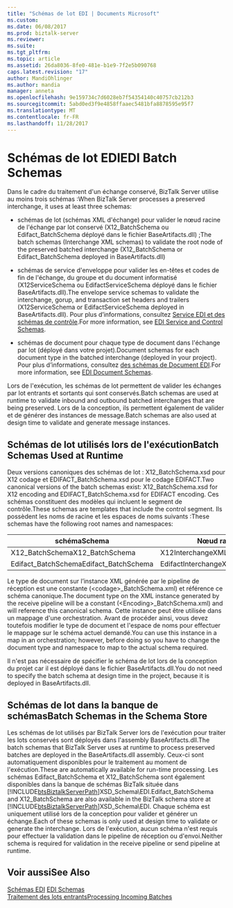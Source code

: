```yaml
---
title: "Schémas de lot EDI | Documents Microsoft"
ms.custom: 
ms.date: 06/08/2017
ms.prod: biztalk-server
ms.reviewer: 
ms.suite: 
ms.tgt_pltfrm: 
ms.topic: article
ms.assetid: 26da8036-8fe0-481e-b1e9-7f2e5b090768
caps.latest.revision: "17"
author: MandiOhlinger
ms.author: mandia
manager: anneta
ms.openlocfilehash: 9e159734c7d6028eb7f54354140c40757cb212b3
ms.sourcegitcommit: 5abd0ed3f9e4858ffaaec5481bfa8878595e95f7
ms.translationtype: MT
ms.contentlocale: fr-FR
ms.lasthandoff: 11/28/2017
---
```

# <a name="edi-batch-schemas"></a><span data-ttu-id="77916-102">Schémas de lot EDI</span><span class="sxs-lookup"><span data-stu-id="77916-102">EDI Batch Schemas</span></span>
<span data-ttu-id="77916-103">Dans le cadre du traitement d'un échange conservé, BizTalk Server utilise au moins trois schémas :</span><span class="sxs-lookup"><span data-stu-id="77916-103">When BizTalk Server processes a preserved interchange, it uses at least three schemas:</span></span>  
  
-   <span data-ttu-id="77916-104">schémas de lot (schémas XML d'échange) pour valider le nœud racine de l'échange par lot conservé (X12_BatchSchema ou Edifact_BatchSchema déployé dans le fichier BaseArtifacts.dll) ;</span><span class="sxs-lookup"><span data-stu-id="77916-104">The batch schemas (Interchange XML schemas) to validate the root node of the preserved batched interchange (X12_BatchSchema or Edifact_BatchSchema deployed in BaseArtifacts.dll)</span></span>  
  
-   <span data-ttu-id="77916-105">schémas de service d'enveloppe pour valider les en-têtes et codes de fin de l'échange, du groupe et du document informatisé (X12ServiceSchema ou EdifactServiceSchema déployé dans le fichier BaseArtifacts.dll).</span><span class="sxs-lookup"><span data-stu-id="77916-105">The envelope service schemas to validate the interchange, gorup, and transaction set headers and trailers (X12ServiceSchema or EdifactServiceSchema deployed in BaseArtifacts.dll).</span></span> <span data-ttu-id="77916-106">Pour plus d’informations, consultez [Service EDI et des schémas de contrôle](../core/edi-service-and-control-schemas.md).</span><span class="sxs-lookup"><span data-stu-id="77916-106">For more information, see [EDI Service and Control Schemas](../core/edi-service-and-control-schemas.md).</span></span>  
  
-   <span data-ttu-id="77916-107">schémas de document pour chaque type de document dans l'échange par lot (déployé dans votre projet).</span><span class="sxs-lookup"><span data-stu-id="77916-107">Document schemas for each document type in the batched interchange (deployed in your project).</span></span> <span data-ttu-id="77916-108">Pour plus d’informations, consultez [des schémas de Document EDI](../core/edi-document-schemas.md).</span><span class="sxs-lookup"><span data-stu-id="77916-108">For more information, see [EDI Document Schemas](../core/edi-document-schemas.md).</span></span>  
  
 <span data-ttu-id="77916-109">Lors de l'exécution, les schémas de lot permettent de valider les échanges par lot entrants et sortants qui sont conservés.</span><span class="sxs-lookup"><span data-stu-id="77916-109">Batch schemas are used at runtime to validate inbound and outbound batched interchanges that are being preserved.</span></span> <span data-ttu-id="77916-110">Lors de la conception, ils permettent également de valider et de générer des instances de message.</span><span class="sxs-lookup"><span data-stu-id="77916-110">Batch schemas are also used at design time to validate and generate message instances.</span></span>  
  
## <a name="batch-schemas-used-at-runtime"></a><span data-ttu-id="77916-111">Schémas de lot utilisés lors de l'exécution</span><span class="sxs-lookup"><span data-stu-id="77916-111">Batch Schemas Used at Runtime</span></span>  
 <span data-ttu-id="77916-112">Deux versions canoniques des schémas de lot : X12_BatchSchema.xsd pour X12 codage et EDIFACT_BatchSchema.xsd pour le codage EDIFACT.</span><span class="sxs-lookup"><span data-stu-id="77916-112">Two canonical versions of the batch schemas exist: X12_BatchSchema.xsd for X12 encoding and EDIFACT_BatchSchema.xsd for EDIFACT encoding.</span></span> <span data-ttu-id="77916-113">Ces schémas constituent des modèles qui incluent le segment de contrôle.</span><span class="sxs-lookup"><span data-stu-id="77916-113">These schemas are templates that include the control segment.</span></span> <span data-ttu-id="77916-114">Ils possèdent les noms de racine et les espaces de noms suivants :</span><span class="sxs-lookup"><span data-stu-id="77916-114">These schemas have the following root names and namespaces:</span></span>  
  
|<span data-ttu-id="77916-115">schéma</span><span class="sxs-lookup"><span data-stu-id="77916-115">Schema</span></span>|<span data-ttu-id="77916-116">Nœud racine</span><span class="sxs-lookup"><span data-stu-id="77916-116">Root Node</span></span>|<span data-ttu-id="77916-117">Espace de noms</span><span class="sxs-lookup"><span data-stu-id="77916-117">Namespace</span></span>|  
|------------|---------------|---------------|  
|<span data-ttu-id="77916-118">X12_BatchSchema</span><span class="sxs-lookup"><span data-stu-id="77916-118">X12_BatchSchema</span></span>|<span data-ttu-id="77916-119">X12InterchangeXML</span><span class="sxs-lookup"><span data-stu-id="77916-119">X12InterchangeXML</span></span>|<span data-ttu-id="77916-120">http://schemas.microsoft.com/Edi/X12_BatchSchema</span><span class="sxs-lookup"><span data-stu-id="77916-120">http://schemas.microsoft.com/Edi/X12_BatchSchema</span></span>|  
|<span data-ttu-id="77916-121">Edifact_BatchSchema</span><span class="sxs-lookup"><span data-stu-id="77916-121">Edifact_BatchSchema</span></span>|<span data-ttu-id="77916-122">EdifactInterchangeXML</span><span class="sxs-lookup"><span data-stu-id="77916-122">EdifactInterchangeXML</span></span>|<span data-ttu-id="77916-123">http://schemas.microsoft.com/Edi/Edifact</span><span class="sxs-lookup"><span data-stu-id="77916-123">http://schemas.microsoft.com/Edi/Edifact</span></span>|  
  
 <span data-ttu-id="77916-124">Le type de document sur l’instance XML générée par le pipeline de réception est une constante (\<codage\>_BatchSchema.xml) et référence ce schéma canonique.</span><span class="sxs-lookup"><span data-stu-id="77916-124">The document type on the XML instance generated by the receive pipeline will be a constant (\<Encoding\>_BatchSchema.xml) and will reference this canonical schema.</span></span> <span data-ttu-id="77916-125">Cette instance peut être utilisée dans un mappage d'une orchestration. Avant de procéder ainsi, vous devez toutefois modifier le type de document et l'espace de noms pour effectuer le mappage sur le schéma actuel demandé.</span><span class="sxs-lookup"><span data-stu-id="77916-125">You can use this instance in a map in an orchestration; however, before doing so you have to change the document type and namespace to map to the actual schema required.</span></span>  
  
 <span data-ttu-id="77916-126">Il n'est pas nécessaire de spécifier le schéma de lot lors de la conception du projet car il est déployé dans le fichier BaseArtifacts.dll.</span><span class="sxs-lookup"><span data-stu-id="77916-126">You do not need to specify the batch schema at design time in the project, because it is deployed in BaseArtifacts.dll.</span></span>  
  
## <a name="batch-schemas-in-the-schema-store"></a><span data-ttu-id="77916-127">Schémas de lot dans la banque de schémas</span><span class="sxs-lookup"><span data-stu-id="77916-127">Batch Schemas in the Schema Store</span></span>  
 <span data-ttu-id="77916-128">Les schémas de lot utilisés par BizTalk Server lors de l'exécution pour traiter les lots conservés sont déployés dans l'assembly BaseArtifacts.dll.</span><span class="sxs-lookup"><span data-stu-id="77916-128">The batch schemas that BizTalk Server uses at runtime to process preserved batches are deployed in the BaseArtifacts.dll assembly.</span></span> <span data-ttu-id="77916-129">Ceux-ci sont automatiquement disponibles pour le traitement au moment de l'exécution.</span><span class="sxs-lookup"><span data-stu-id="77916-129">These are automatically available for run-time processing.</span></span> <span data-ttu-id="77916-130">Les schémas Edifact_BatchSchema et X12_BatchSchema sont également disponibles dans la banque de schémas BizTalk située dans [!INCLUDE[btsBiztalkServerPath](../includes/btsbiztalkserverpath-md.md)]XSD_Schema\EDI.</span><span class="sxs-lookup"><span data-stu-id="77916-130">Edifact_BatchSchema and X12_BatchSchema are also available in the BizTalk schema store at [!INCLUDE[btsBiztalkServerPath](../includes/btsbiztalkserverpath-md.md)]XSD_Schema\EDI.</span></span> <span data-ttu-id="77916-131">Chaque schéma est uniquement utilisé lors de la conception pour valider et générer un échange.</span><span class="sxs-lookup"><span data-stu-id="77916-131">Each of these schemas is only used at design time to validate or generate the interchange.</span></span> <span data-ttu-id="77916-132">Lors de l'exécution, aucun schéma n'est requis pour effectuer la validation dans le pipeline de réception ou d'envoi.</span><span class="sxs-lookup"><span data-stu-id="77916-132">Neither schema is required for validation in the receive pipeline or send pipeline at runtime.</span></span>  
  
## <a name="see-also"></a><span data-ttu-id="77916-133">Voir aussi</span><span class="sxs-lookup"><span data-stu-id="77916-133">See Also</span></span>  
 <span data-ttu-id="77916-134">[Schémas EDI](../core/edi-schemas.md) </span><span class="sxs-lookup"><span data-stu-id="77916-134">[EDI Schemas](../core/edi-schemas.md) </span></span>  
 [<span data-ttu-id="77916-135">Traitement des lots entrants</span><span class="sxs-lookup"><span data-stu-id="77916-135">Processing Incoming Batches</span></span>](../core/processing-incoming-batches.md)